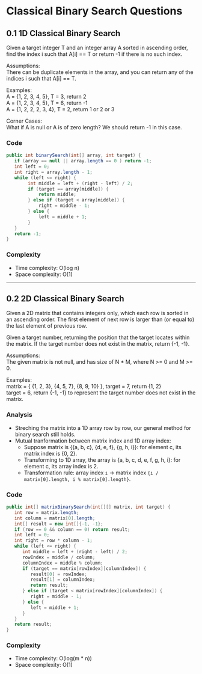 # Classical Binary Search Questions
## 0.1 1D Classical Binary Search
Given a target integer T and an integer array A sorted in ascending order, find the index i such that A[i] == T or return -1 if there is no such index.

Assumptions:
<br>There can be duplicate elements in the array, and you can return any of the indices i such that A[i] == T.

Examples:
<br>A = {1, 2, 3, 4, 5}, T = 3, return 2
<br>A = {1, 2, 3, 4, 5}, T = 6, return -1
<br>A = {1, 2, 2, 2, 3, 4}, T = 2, return 1 or 2 or 3

Corner Cases:
<br>What if A is null or A is of zero length? We should return -1 in this case.

### Code
```java
public int binarySearch(int[] array, int target) {
   if (array == null || array.length == 0 ) return -1;
   int left = 0;
   int right = array.length - 1;
   while (left <= right) {
        int middle = left + (right - left) / 2;
        if (target == array[middle]) {
            return middle;
        } else if (target < array[middle]) {
            right = middle - 1;
        } else {
            left = middle + 1;
        }
   }
   return -1;
}
```

### Complexity
- Time complexity: O(log n)
- Space complexity: O(1)
---
## 0.2 2D Classical Binary Search
Given a 2D matrix that contains integers only, which each row is sorted in an ascending order. The first element of next row is larger than (or equal to) the last element of previous row.

Given a target number, returning the position that the target locates within the matrix. If the target number does not exist in the matrix, return {-1, -1}.

Assumptions:
<br>The given matrix is not null, and has size of N * M, where N >= 0 and M >= 0.

Examples:
<br>matrix = { {1, 2, 3}, {4, 5, 7}, {8, 9, 10} }, target = 7, return {1, 2}
<br>target = 6, return {-1, -1} to represent the target number does not exist in the matrix.

### Analysis
- Streching the matrix into a 1D array row by row, our general method for binary search still holds.
- Mutual tranformation between matrix index and 1D array index:
   - Suppose matrix is {{a, b, c}, {d, e, f}, {g, h, i}}: for element c, its matrix index is {0, 2}. 
   - Transforming to 1D array, the array is {a, b, c, d, e, f, g, h, i}: for element c, its array index is 2.
   - Transformation rule: array index `i` -> matrix index `{i / matrix[0].length, i % matrix[0].length}`.

### Code
```java
public int[] matrixBinarySearch(int[][] matrix, int target) {
   int row = matrix.length;
   int column = matrix[0].length;
   int[] result = new int[]{-1, -1};
   if (row == 0 && column == 0) return result;
   int left = 0;
   int right = row * column - 1;
   while (left <= right) {
      int middle = left + (right - left) / 2;
      rowIndex = middle / column;
      columnIndex = middle % column;
      if (target == matrix[rowIndex][columnIndex]) {
         result[0] = rowIndex;
         result[1] = columnIndex;
         return result;
      } else if (target < matrix[rowIndex][columnIndex]) {
         right = middle - 1;
      } else {
         left = middle + 1;
      }
   }
   return result;
}
```

### Complexity
- Time complexity: O(log(m * n))
- Space complexity: O(1)
